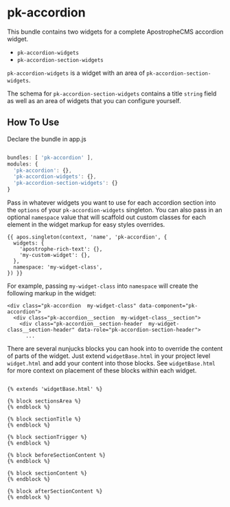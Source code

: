 # pk-accordion

This bundle contains two widgets for a complete ApostropheCMS accordion widget.

- `pk-accordion-widgets`
- `pk-accordion-section-widgets`

`pk-accordion-widgets` is a widget with an area of `pk-accordion-section-widgets`.

The schema for `pk-accordion-section-widgets` contains a title `string` field as well as an area of widgets that you can configure yourself.

## How To Use
Declare the bundle in app.js
```js

bundles: [ 'pk-accordion' ],
modules: {
  'pk-accordion': {},
  'pk-accordion-widgets': {},
  'pk-accordion-section-widgets': {}
}
```

Pass in whatever widgets you want to use for each accordion section into the `options` of your `pk-accordion-widgets` singleton.
You can also pass in an optional `namespace` value that will scaffold out custom classes for each element in the widget markup for easy styles overrides.

```markup
{{ apos.singleton(context, 'name', 'pk-accordion', {
  widgets: {
    'apostrophe-rich-text': {},
    'my-custom-widget': {},
  },
  namespace: 'my-widget-class',
}) }}
```

For example, passing `my-widget-class` into `namespace` will create the following markup in the widget:

```markup
<div class="pk-accordion  my-widget-class" data-component="pk-accordion">
  <div class="pk-accordion__section  my-widget-class__section">
    <div class="pk-accordion__section-header  my-widget-class__section-header" data-role="pk-accordion-section-header">
      ...
```

There are several nunjucks blocks you can hook into to override the content of parts of the widget. Just extend `widgetBase.html` in your project level `widget.html` and add your content into those blocks. See `widgetBase.html` for more context on placement of these blocks within each widget.

```markup

{% extends 'widgetBase.html' %}

{% block sectionsArea %}
{% endblock %}

{% block sectionTitle %}
{% endblock %}

{% block sectionTrigger %}
{% endblock %}

{% block beforeSectionContent %}
{% endblock %}

{% block sectionContent %}
{% endblock %}

{% block afterSectionContent %}
{% endblock %}
```
